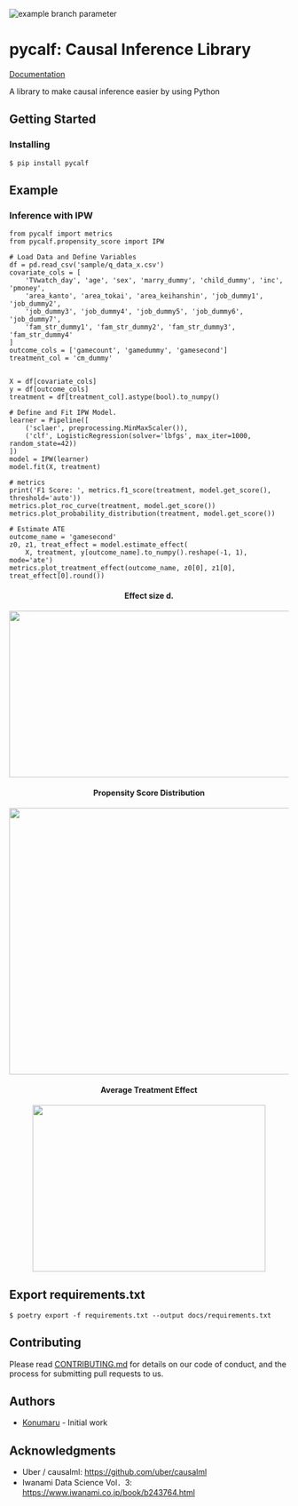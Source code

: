 ![example branch parameter](https://github.com/konumaru/pycalf/actions/workflows/python-package.yml/badge.svg?branch=master)

# pycalf: Causal Inference Library
[Documentation](https://pycalf.readthedocs.io/en/latest/)

A library to make causal inference easier by using Python

## Getting Started
### Installing
```
$ pip install pycalf
```

## Example
### Inference with IPW
```
from pycalf import metrics
from pycalf.propensity_score import IPW

# Load Data and Define Variables
df = pd.read_csv('sample/q_data_x.csv')
covariate_cols = [
    'TVwatch_day', 'age', 'sex', 'marry_dummy', 'child_dummy', 'inc', 'pmoney',
    'area_kanto', 'area_tokai', 'area_keihanshin', 'job_dummy1', 'job_dummy2',
    'job_dummy3', 'job_dummy4', 'job_dummy5', 'job_dummy6', 'job_dummy7',
    'fam_str_dummy1', 'fam_str_dummy2', 'fam_str_dummy3', 'fam_str_dummy4'
]
outcome_cols = ['gamecount', 'gamedummy', 'gamesecond']
treatment_col = 'cm_dummy'


X = df[covariate_cols]
y = df[outcome_cols]
treatment = df[treatment_col].astype(bool).to_numpy()

# Define and Fit IPW Model.
learner = Pipeline([
    ('sclaer', preprocessing.MinMaxScaler()),
    ('clf', LogisticRegression(solver='lbfgs', max_iter=1000, random_state=42))
])
model = IPW(learner)
model.fit(X, treatment)

# metrics
print('F1 Score: ', metrics.f1_score(treatment, model.get_score(), threshold='auto'))
metrics.plot_roc_curve(treatment, model.get_score())
metrics.plot_probability_distribution(treatment, model.get_score())

# Estimate ATE
outcome_name = 'gamesecond'
z0, z1, treat_effect = model.estimate_effect(
    X, treatment, y[outcome_name].to_numpy().reshape(-1, 1), mode='ate')
metrics.plot_treatment_effect(outcome_name, z0[0], z1[0], treat_effect[0].round())
```
<div align="center">
    <h4> Effect size d. </h4>
    <img width="800px" height="300px" src="https://user-images.githubusercontent.com/17187586/97778595-981ffe80-1bbb-11eb-9f48-1fb1784bf17d.png">
    <h4> Propensity Score Distribution </h4>
    <img width="540px" height="480px" src="https://user-images.githubusercontent.com/17187586/97778619-bbe34480-1bbb-11eb-92d8-e00e25b2aa53.png">
    <h4> Average Treatment Effect </h4>
    <img width="420px" height="300px" src="https://user-images.githubusercontent.com/17187586/97778627-cac9f700-1bbb-11eb-94ea-e5ebd86a5270.png">
</div>


## Export requirements.txt
```
$ poetry export -f requirements.txt --output docs/requirements.txt
```


## Contributing
Please read [CONTRIBUTING.md](./CONTRIBUTING.md) for details on our code of conduct, and the process for submitting pull requests to us.


## Authors
- [Konumaru](https://twitter.com/knmr_u) - Initial work


## Acknowledgments
- Uber / causalml: https://github.com/uber/causalml
- Iwanami Data Science Vol．3: https://www.iwanami.co.jp/book/b243764.html
